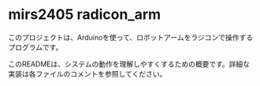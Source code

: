 # mirs2405 radicon_arm

このプロジェクトは、Arduinoを使って、ロボットアームをラジコンで操作するプログラムです。

このREADMEは、システムの動作を理解しやすくするための概要です。詳細な実装は各ファイルのコメントを参照してください。
